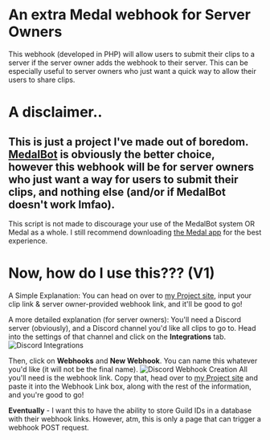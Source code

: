 # An extra Medal webhook for Server Owners
This webhook (developed in PHP) will allow users to submit their clips to a server if the server owner adds the webhook to their server.
This can be especially useful to server owners who just want a quick way to allow their users to share clips.
# A disclaimer..
This is just a project I've made out of boredom. [MedalBot](https://medal.tv/medalbot) is obviously the better choice, however this webhook will be for server owners who just want a way for users to submit their clips, and nothing else (and/or if MedalBot doesn't work lmfao).
--
This script is not made to discourage your use of the MedalBot system OR Medal as a whole. I still recommend downloading [the Medal app](https://medal.tv/) for the best experience.

# Now, how do I use this??? (V1)
A Simple Explanation: You can head on over to [my Project site](https://site.plaguecraft.xyz/projects/medalclipwebhook/index.html), input your clip link & server owner-provided webhook link, and it'll be good to go!

A more detailed explanation (for server owners): You'll need a Discord server (obviously), and a Discord channel you'd like all clips to go to.
Head into the settings of that channel and click on the **Integrations** tab. 
![Discord Integrations](https://github.com/awexxx/medal-clip-webhook/blob/main/images/discord-integration-settings.png)

Then, click on **Webhooks** and **New Webhook**. You can name this whatever you'd like (it will not be the final name). 
![Discord Webhook Creation](https://github.com/awexxx/medal-clip-webhook/blob/main/images/create-webhook.png)
All you'll need is the webhook link. 
Copy that, head over to [my Project site](https://site.plaguecraft.xyz/projects/medalclipwebhook/index.html) and paste it into the Webhook Link box, along with the rest of the information, and you're good to go!

**Eventually** - I want this to have the ability to store Guild IDs in a database with their webhook links. However, atm, this is only a page that can trigger a webhook POST request.

